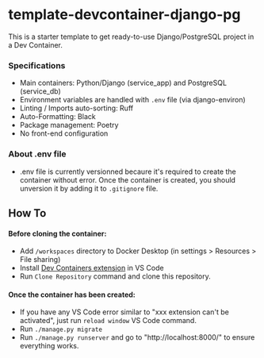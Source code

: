 # template-devcontainer-django-pg

This is a starter template to get ready-to-use Django/PostgreSQL project in a Dev Container.


### Specifications

- Main containers: Python/Django (service_app) and PostgreSQL (service_db)
- Environment variables are handled with `.env` file (via django-environ)
- Linting / Imports auto-sorting: Ruff
- Auto-Formatting: Black
- Package management: Poetry
- No front-end configuration

### About .env file

- .env file is currently versionned becaure it's required to create the container without error. Once the container is created, you should unversion it by adding it to `.gitignore` file.

## How To

#### Before cloning the container:
- Add `/workspaces` directory to Docker Desktop (in settings > Resources > File sharing)
- Install [Dev Containers extension](https://marketplace.visualstudio.com/items?itemName=ms-vscode-remote.remote-containers) in VS Code
- Run `Clone Repository` command and clone this repository.


#### Once the container has been created:
- If you have any VS Code error similar to "xxx extension can't be activated", just run `reload window` VS Code command.
- Run `./manage.py migrate`
- Run `./manage.py runserver` and go to "http://localhost:8000/" to ensure everything works.

